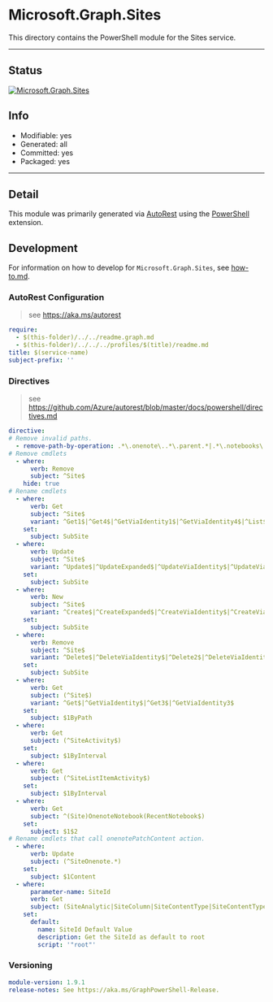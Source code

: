 <!-- region Generated -->
# Microsoft.Graph.Sites
This directory contains the PowerShell module for the Sites service.

---
## Status
[![Microsoft.Graph.Sites](https://img.shields.io/powershellgallery/v/Microsoft.Graph.Sites.svg?style=flat-square&label=Microsoft.Graph.Sites "Microsoft.Graph.Sites")](https://www.powershellgallery.com/packages/Microsoft.Graph.Sites/)

## Info
- Modifiable: yes
- Generated: all
- Committed: yes
- Packaged: yes

---
## Detail
This module was primarily generated via [AutoRest](https://github.com/Azure/autorest) using the [PowerShell](https://github.com/Azure/autorest.powershell) extension.

## Development
For information on how to develop for `Microsoft.Graph.Sites`, see [how-to.md](how-to.md).
<!-- endregion -->

### AutoRest Configuration

> see https://aka.ms/autorest

``` yaml
require:
  - $(this-folder)/../../readme.graph.md
  - $(this-folder)/../../../profiles/$(title)/readme.md
title: $(service-name)
subject-prefix: ''
```

### Directives

> see https://github.com/Azure/autorest/blob/master/docs/powershell/directives.md

``` yaml
directive:
# Remove invalid paths.
  - remove-path-by-operation: .*\.onenote\..*\.parent.*|.*\.notebooks\.section.*|.*\.sectionGroups\.section.*|.*\.sections\.pages.*|sites\..*_(Create|Get|Update|Delete)Activities$|sites\..*\.activities.*|^sites_(remove|add)$
# Remove cmdlets
  - where:
      verb: Remove
      subject: ^Site$
    hide: true
# Rename cmdlets
  - where:
      verb: Get
      subject: ^Site$
      variant: ^Get1$|^Get4$|^GetViaIdentity1$|^GetViaIdentity4$|^List$|^List2$
    set:
      subject: SubSite
  - where:
      verb: Update
      subject: ^Site$
      variant: ^Update$|^UpdateExpanded$|^UpdateViaIdentity$|^UpdateViaIdentityExpanded$|^Update2$|^UpdateExpanded2$|^UpdateViaIdentity2$|^UpdateViaIdentityExpanded2$
    set:
      subject: SubSite
  - where:
      verb: New
      subject: ^Site$
      variant: ^Create$|^CreateExpanded$|^CreateViaIdentity$|^CreateViaIdentityExpanded$|^Create2$|^CreateExpanded2$|^CreateViaIdentity1$|^CreateViaIdentityExpanded1$
    set:
      subject: SubSite
  - where:
      verb: Remove
      subject: ^Site$
      variant: ^Delete$|^DeleteViaIdentity$|^Delete2$|^DeleteViaIdentity2$
    set:
      subject: SubSite
  - where:
      verb: Get
      subject: (^Site$)
      variant: ^Get$|^GetViaIdentity$|^Get3$|^GetViaIdentity3$
    set:
      subject: $1ByPath
  - where:
      verb: Get
      subject: (^SiteActivity$)
    set:
      subject: $1ByInterval
  - where:
      verb: Get
      subject: (^SiteListItemActivity$)
    set:
      subject: $1ByInterval
  - where:
      verb: Get
      subject: ^(Site)OnenoteNotebook(RecentNotebook$)
    set:
      subject: $1$2
# Rename cmdlets that call onenotePatchContent action.
  - where:
      verb: Update
      subject: (^SiteOnenote.*)
    set:
      subject: $1Content
  - where:
      parameter-name: SiteId
      verb: Get
      subject: (SiteAnalytic|SiteColumn|SiteContentType|SiteContentTypeContentLink|SubSite)
    set:
      default:
        name: SiteId Default Value
        description: Get the SiteId as default to root
        script: '"root"'
```
### Versioning

``` yaml
module-version: 1.9.1
release-notes: See https://aka.ms/GraphPowerShell-Release.
```
